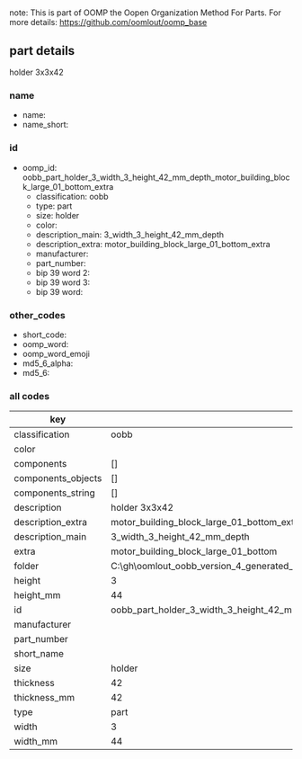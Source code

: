 #   

note: This is part of OOMP the Oopen Organization Method For Parts. For more details: https://github.com/oomlout/oomp_base

##  part details



holder 3x3x42

### name
* name: 
* name_short: 
### id
* oomp_id: oobb_part_holder_3_width_3_height_42_mm_depth_motor_building_block_large_01_bottom_extra
  * classification: oobb
  * type: part
  * size: holder
  * color: 
  * description_main: 3_width_3_height_42_mm_depth
  * description_extra: motor_building_block_large_01_bottom_extra
  * manufacturer: 
  * part_number: 
  * bip 39 word 2: 
  * bip 39 word 3: 
  * bip 39 word: 

### other_codes
* short_code: 
* oomp_word: 
* oomp_word_emoji 
* md5_6_alpha: 
* md5_6: 









### all codes 
| key | value |  
| --- | --- |  
| classification | oobb |  
| color |  |  
| components | [] |  
| components_objects | [] |  
| components_string | [] |  
| description | holder 3x3x42 |  
| description_extra | motor_building_block_large_01_bottom_extra |  
| description_main | 3_width_3_height_42_mm_depth |  
| extra | motor_building_block_large_01_bottom |  
| folder | C:\gh\oomlout_oobb_version_4_generated_parts\things\oobb_part_holder_3_width_3_height_42_mm_depth_motor_building_block_large_01_bottom_extra |  
| height | 3 |  
| height_mm | 44 |  
| id | oobb_part_holder_3_width_3_height_42_mm_depth_motor_building_block_large_01_bottom_extra |  
| manufacturer |  |  
| part_number |  |  
| short_name |  |  
| size | holder |  
| thickness | 42 |  
| thickness_mm | 42 |  
| type | part |  
| width | 3 |  
| width_mm | 44 |  
